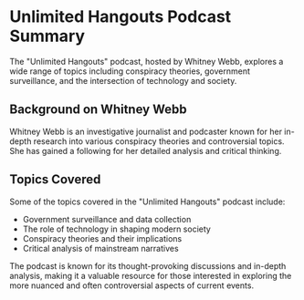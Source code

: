 # Unlimited Hangouts Podcast Summary

The "Unlimited Hangouts" podcast, hosted by Whitney Webb, explores a wide range of topics including conspiracy theories, government surveillance, and the intersection of technology and society.

## Background on Whitney Webb

Whitney Webb is an investigative journalist and podcaster known for her in-depth research into various conspiracy theories and controversial topics. She has gained a following for her detailed analysis and critical thinking.

## Topics Covered

Some of the topics covered in the "Unlimited Hangouts" podcast include:
- Government surveillance and data collection
- The role of technology in shaping modern society
- Conspiracy theories and their implications
- Critical analysis of mainstream narratives

The podcast is known for its thought-provoking discussions and in-depth analysis, making it a valuable resource for those interested in exploring the more nuanced and often controversial aspects of current events.

